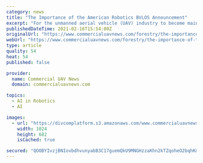 ```yaml
---
category: news
title: "The Importance of the American Robotics BVLOS Announcement"
excerpt: "For the unmanned aerial vehicle (UAV) industry to become mainstream, there are many pieces of a puzzle that have to fit into place. We need to find a way to securely integrate into a crowded and extre"
publishedDateTime: 2021-02-16T15:54:00Z
originalUrl: "https://www.commercialuavnews.com/forestry/the-importance-of-the-american-robotics-bvlos-announcement"
webUrl: "https://www.commercialuavnews.com/forestry/the-importance-of-the-american-robotics-bvlos-announcement"
type: article
quality: 54
heat: 54
published: false

provider:
  name: Commercial UAV News
  domain: commercialuavnews.com

topics:
  - AI in Robotics
  - AI

images:
  - url: "https://divcomplatform.s3.amazonaws.com/www.commercialuavnews.com/images/Screen%20Shot%202021-02-16%20at%2010.38.36%20AM.png.large.1024x1024.png"
    width: 1024
    height: 682
    isCached: true

secured: "QOOBYIvzjBNIovbdhvunyabB3C17guemQkU9MNGHzzaKhn2kTZqoheO2bqhKmNomlmLT55cRGEojpoyN0LktECSkt/oIPLF63c+BDNZYwSLJXcUfojS9YOGFxu3Ab12sMqlsPrIIBkifh03+yVfP8VOrT0AVfioCti6XMFpEK21NiG2tcrPsxFtNC4oA23uASkRBiXxnrJjNVJLDjmC0guKzCRUmxtuU/bji3wjaOUKtM1VFkgWWbk4/jCtI4cTHV0nL8ouFDzxWsXhoDlpiRB96PuRgol7r5Mr7IkplNvjI2jJe5Cu+gh8w6cbM/oKt6RqlmRtIVKAqZXKSIRpaBrlnid3Csw4uoA22ZliFBHQ=;R2TEE2WjM0qhsWi22KOidg=="
---
```


